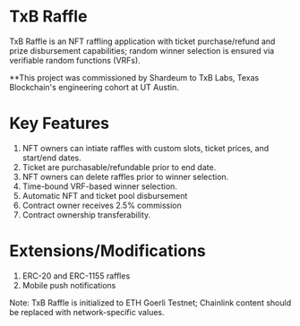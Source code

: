# TxB Raffle

TxB Raffle is an NFT raffling application with ticket purchase/refund and prize disbursement capabilities; random winner selection is ensured via verifiable random functions (VRFs). 

**This project was commissioned by Shardeum to TxB Labs, Texas Blockchain's engineering cohort at UT Austin.

# Key Features

1. NFT owners can intiate raffles with custom slots, ticket prices, and start/end dates.
2. Ticket are purchasable/refundable prior to end date.
3. NFT owners can delete raffles prior to winner selection.
4. Time-bound VRF-based winner selection.
5. Automatic NFT and ticket pool disbursement
6. Contract owner receives 2.5% commission
7. Contract ownership transferability.

# Extensions/Modifications
1. ERC-20 and ERC-1155 raffles
2. Mobile push notifications 

Note: TxB Raffle is initialized to ETH Goerli Testnet; Chainlink content should be replaced with network-specific values.

